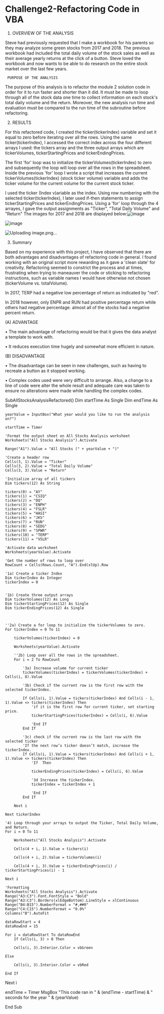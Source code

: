 # Challenge2-Refactoring Code in VBA

1.	OVERVIEW OF THE ANALYSIS

Steve had previously requested that I make a workbook for his parents so they may analyze some green stocks from 2017 and 2018. The previous workbook had included the total daily volume of the stock sales as well as their average yearly returns at the click of a button. Steve loved the workbook and now wants to be able to do research on the entire stock market over the last few years.

     PURPOSE OF THE ANALYSIS
     
The purpose of this analysis is to refactor the module 2 solution code in order for it to run faster and shorter than it did. It must be made to loop through all of the stock data one time to collect information on each stock's total daily volume and the return. Moreover, the new analysis run time and evaluation must be compared to the run time of the subroutine before refactoring.

2.	RESULTS

For this refactored code, I created the ticker(tickerIndex) variable and set it equal to zero before iterating over all the rows. Using the same ticker(tickerIndex), I accessed the correct index across the four different arrays I used: the tickers array and the three output arrays which are tickerVolumes, tickerStartingPrices and tickerEndingPrices. 

The first 'for' loop was to initialize the   tickerVolumes(tickerIndex)  to zero and subsequently the loop will loop over all the rows in the spreadsheet. Inside the previous 'for' loop I wrote a script that increases the current tickerVolumes(tickerIndex) (stock ticker volume) variable and adds the ticker volume for the current volume for the current stock ticker.

 I used the ticker (Index v)ariable as the index. Using row numbering with the selected ticker(tickerIndex), I later used if-then statements to assign tickerStartingPrices and tickerEndingPrices. Using a 'for' loop through the 4 arrayes, I gave the output assignments as "Ticker", "Total Daily Volume" and "Return"
The images for 2017 and 2018 are displayed below:![image](https://user-images.githubusercontent.com/104377031/186790449-9af1d21d-d1aa-4bbb-91ec-e769729a5fc6.png)


![image](https://user-images.githubusercontent.com/104377031/186790466-90a07457-cb83-4876-b827-40cb8c75da41.png)
 







                                                                                                                                    







![Uploading image.png…]()

 
 
 
 
 

                                                                                                                                      

3.	 Summary

Based on my experience with this project, I have observed that there are both advantages and disadvantages of refactoring code in general. I found working with an original script more rewarding as it gave a 'clean slate' for creativity. Refactoring seemed to constrict the process and at times, frustrating when trying to maneauver the code or sticking to refactoring instructions, such as variable names I would have otherwise not chosen (tickerVolume vs. totalVolume).

In 2017, TERP had a negative low percentage of return as indicated by "red". 
 
In 2018 however, only ENPR and RUN had positive percentage return while others had negative percentage. almost all of the stocks had a negative percent return. 

(A)	 ADVANTAGE

•	The main advantage of refactoring would be that it gives the data analyst a template to work with.

•	It reduces execution time hugely and somewhat more efficient in nature.

(B)	DISADVANTAGE

•	The disadvantage can be seen in new challenges, such as having to recreate a button as it stopped working.

•	Complex codes used were very difficult to arrange. Also, a change to a line of code were alter the whole result and adequate care was taken to ensure no alterations were made while handling the complex codes.



SubAllStocksAnalysisRefactored()
    Dim startTime As Single
    Dim endTime  As Single
    
    yearValue = InputBox("What year would you like to run the analysis on?")
    
    startTime = Timer
    
    'Format the output sheet on All Stocks Analysis worksheet
    Worksheets("All Stocks Analysis").Activate
    
    Range("A1").Value = "All Stocks (" + yearValue + ")"
    
    'Create a header row
    Cells(3, 1).Value = "Ticker"
    Cells(3, 2).Value = "Total Daily Volume"
    Cells(3, 3).Value = "Return"
    
    'Initialize array of all tickers
    Dim tickers(12) As String
    
    tickers(0) = "AY"
    tickers(1) = "CSIQ"
    tickers(2) = "DQ"
    tickers(3) = "ENPH"
    tickers(4) = "FSLR"
    tickers(5) = "HASI"
    tickers(6) = "JKS"
    tickers(7) = "RUN"
    tickers(8) = "SEDG"
    tickers(9) = "SPWR"
    tickers(10) = "TERP"
    tickers(11) = "VSLR"
    
    'Activate data worksheet
    Worksheets(yearValue).Activate
    
    'Get the number of rows to loop over
    RowCount = Cells(Rows.Count, "A").End(xlUp).Row
    
    '1a) Create a ticker Index
    Dim tickerIndex As Integer
    tickerIndex = 0
    
    
    '1b) Create three output arrays
    Dim tickerVolumes(12) As Long
    Dim tickerStartingPrices(12) As Single
    Dim tickerEndingPrices(12) As Single
    
    
    
    ''2a) Create a for loop to initialize the tickerVolumes to zero.
    For tickerIndex = 0 To 11
        
        tickerVolumes(tickerIndex) = 0
        
        Worksheets(yearValue).Activate
        
        ''2b) Loop over all the rows in the spreadsheet.
        For i = 2 To RowCount
            
            '3a) Increase volume for current ticker
            tickerVolumes(tickerIndex) = tickerVolumes(tickerIndex) + Cells(i, 8).Value
            
            '3b) Check if the current row is the first row with the selected tickerIndex.
            
            If Cells(i, 1).Value = tickers(tickerIndex) And Cells(i - 1, 1).Value <> tickers(tickerIndex) Then
                'if it is the first row for current ticker, set starting price.
                tickerStartingPrices(tickerIndex) = Cells(i, 6).Value
                
                'End If
            End If
            
            '3c) check if the current row is the last row with the selected ticker
            'If the next row’s ticker doesn’t match, increase the tickerIndex.
            If Cells(i, 1).Value = tickers(tickerIndex) And Cells(i + 1, 1).Value <> tickers(tickerIndex) Then
                'If  Then
                
                tickerEndingPrices(tickerIndex) = Cells(i, 6).Value
                
                '3d Increase the tickerIndex.
                tickerIndex = tickerIndex + 1
                
                'End If
            End If
            
        Next i
        
    Next tickerIndex
    
    '4) Loop through your arrays to output the Ticker, Total Daily Volume, and Return.
    For i = 0 To 11
        
        Worksheets("All Stocks Analysis").Activate
        
        Cells(4 + i, 1).Value = tickers(i)
        
        Cells(4 + i, 2).Value = tickerVolumes(i)
        
        Cells(4 + i, 3).Value = tickerEndingPrices(i) / tickerStartingPrices(i) - 1
        
    Next i
    
    'Formatting
    Worksheets("All Stocks Analysis").Activate
    Range("A3:C3").Font.FontStyle = "Bold"
    Range("A3:C3").Borders(xlEdgeBottom).LineStyle = xlContinuous
    Range("B4:B15").NumberFormat = "#,##0"
    Range("C4:C15").NumberFormat = "0.0%"
    Columns("B").AutoFit
    
    dataRowStart = 4
    dataRowEnd = 15
    
    For i = dataRowStart To dataRowEnd
        If Cells(i, 3) > 0 Then
        
        Cells(i, 3).Interior.Color = vbGreen
        
    Else
        
        Cells(i, 3).Interior.Color = vbRed
        
    End If
    
Next i

endTime = Timer
MsgBox "This code ran in " & (endTime - startTime) & " seconds for the year " & (yearValue)

End Sub


